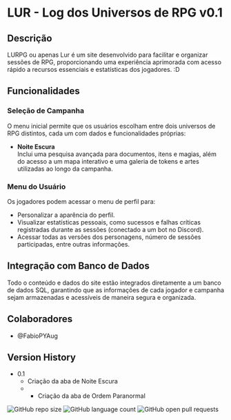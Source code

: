 # LUR - Log dos Universos de RPG v0.1

## Descrição
LURPG ou apenas Lur é um site desenvolvido para facilitar e organizar sessões de RPG, proporcionando uma experiência aprimorada com acesso rápido a recursos essenciais e estatísticas dos jogadores. :D

## Funcionalidades

### Seleção de Campanha
O menu inicial permite que os usuários escolham entre dois universos de RPG distintos, cada um com dados e funcionalidades próprias:

- **Noite Escura**  
  Inclui uma pesquisa avançada para documentos, itens e magias, além do acesso a um mapa interativo e uma galeria de tokens e artes utilizadas ao longo da campanha.

### Menu do Usuário
Os jogadores podem acessar o menu de perfil para:

- Personalizar a aparência do perfil.
- Visualizar estatísticas pessoais, como sucessos e falhas críticas registradas durante as sessões (conectado a um bot no Discord).
- Acessar todas as versões dos personagens, número de sessões participadas, entre outras informações.

## Integração com Banco de Dados

Todo o conteúdo e dados do site estão integrados diretamente a um banco de dados SQL, garantindo que as informações de cada jogador e campanha sejam armazenadas e acessíveis de maneira segura e organizada.

## Colaboradores

* @FabioPYAug

## Version History

* 0.1
    * Criação da aba de Noite Escura
    * * Criação da aba de Ordem Paranormal


![GitHub repo size](https://img.shields.io/github/repo-size/FabioPYAug/LUR?style=for-the-badge)
![GitHub language count](https://img.shields.io/github/languages/count/FabioPYAug/LUR?style=for-the-badge)
![GitHub open pull requests](https://img.shields.io/github/issues-pr/FabioPYAug/LUR?style=for-the-badge)
